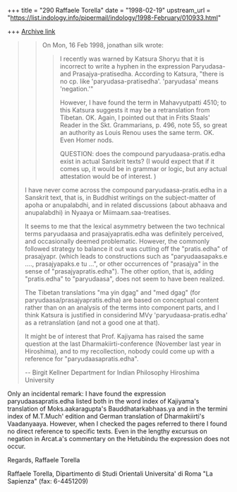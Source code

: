 +++
title = "290 Raffaele Torella"
date = "1998-02-19"
upstream_url = "https://list.indology.info/pipermail/indology/1998-February/010933.html"

+++
[Archive link](https://list.indology.info/pipermail/indology/1998-February/010933.html)

>> On Mon, 16 Feb 1998, jonathan silk wrote:
>>
>> > I recently was warned by Katsura Shoryu that it is incorrect to write a
>> > hyphen in the expression Paryudasa- and Prasajya-pratisedha. According to
>> > Katsura,  "there is no cp. like 'paryudasa-pratisedha'. 'paryudasa' means
>> > 'negation.'"
>> >
>> > However, I have found the term in Mahavyutpatti 4510; to this Katsura
>> > suggests it may be a retranslation from Tibetan. OK. Again, I pointed out
>> > that in Frits Staals' Reader in the Skt. Grammarians, p. 496, note 55,  so
>> > great an authority as Louis Renou uses the same term. OK. Even Homer nods.
>> >
>> > QUESTION: does the compound paryudaasa-pratis.edha exist in actual
>>Sanskrit
>> > texts? (I would expect that if it comes up, it would be in grammar or
>> > logic, but any actual attestation would be of interest. )
>
>I have never come across the compound paryudaasa-pratis.edha in a
>Sanskrit text, that is, in Buddhist writings on the subject-matter of
>apoha or anupalabdhi, and in related discussions (about abhaava and
>anupalabdhi) in Nyaaya or Miimaam.saa-treatises.
>
>It seems to me that the lexical asymmetry between the two technical
>terms
>paryudaasa and prasajyapratis.edha was definitely perceived, and
>occasionally deemed problematic. However, the commonly followed strategy
>to
>balance it out was cutting off the "pratis.edha" of prasajyapr. (which
>leads to constructions such as "paryudaasapaks.e ...., prasajyapaks.e tu
>...", or other occurrences of "prasajya" in the sense of
>"prasajyapratis.edha"). The other option, that is, adding "pratis.edha"
>to "paryudaasa", does not seem to have been realized.
>
>The Tibetan translations "ma yin dgag" and "med dgag" (for
>paryudaasa/prasajyapratis.edha) are based on conceptual content rather
>than on an analysis of the terms into component parts, and I think
>Katsura is justified in considerind MVy 'paryudaasa-pratis.edha' as a
>retranslation (and not a good one at that).
>
>It might be of interest that Prof. Kajiyama has raised the same question
>at the last Dharmakiirti-conference (November last year in Hiroshima),
>and to my
>recollection, nobody could come up with a reference for
>"paryudaasapratis.edha".
>
>--
>Birgit Kellner
>Department for Indian Philosophy
>Hiroshima University

Only an incidental remark: I have found the expression
paryudaasapratis.edha listed both in the word index of Kajiyama's
translation of Moks.aakaragupta's Bauddhatarkabhaas.ya and in the termini
index of M.T.Much' edition and German translation of Dharmakiirti's
Vaadanyaaya. However, when I checked the pages referred to there I found no
direct reference to specific texts. Even in the lengthy excursus on
negation in Arcat.a's commentary on the Hetubindu the expression does not
occur.

Regards,
Raffaele Torella

Raffaele Torella,
Dipartimento di Studi Orientali
Universita' di Roma "La Sapienza"
(fax: 6-4451209)



